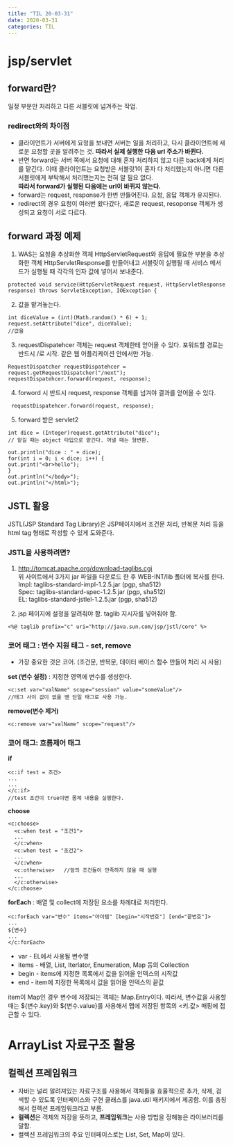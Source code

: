 ```yaml
---
title: "TIL 20-03-31"
date: 2020-03-31
categories: TIL
---
```


# jsp/servlet
## forward란?
일정 부분만 처리하고 다른 서블릿에 넘겨주는 작업.

### redirect와의 차이점
* 클라이언트가 서버에게 요청을 보내면 서버는 일을 처리하고, 다시 클라이언트에 새로운 요청할 곳을 알려주는 것.   **따라서 실제 실행한 다음 url 주소가 바뀐다.**
* 반면 forward는 서버 쪽에서 요청에 대해 혼자 처리하지 않고 다른 back에게 처리를 맡긴다. 이때 클라이언트는 요청받은 서블릿1이 혼자 다 처리했는지
아니면 다른 서블릿에게 부탁해서 처리했는지는 전혀 알 필요 없다.  
**따라서 forward가 실행된 다음에는 url이 바뀌지 않는다.**
* forward는 request, response가 한번 만들어진다. 요청, 응답 객체가 유지된다.
* redirect의 경우 요청이 여러번 왔다갔다, 새로운 request, resoponse 객체가 생성되고 요청이 서로 다르다.

## forward 과정 예제

1) WAS는 요청을 추상화한 객체 HttpServletRequest와 응답에 필요한 부분을 추상화한 객체 HttpServletResponse를 만들어내고
서블릿이 실행될 때 서비스 메서드가 실행될 때 각각의 인자 값에 넣어서 보내준다.
```
protected void service(HttpServletRequest request, HttpServletResponse response) throws ServletException, IOException {
```
2) 값을 맡겨놓는다. 

```
int diceValue = (int)(Math.random() * 6) + 1; 
request.setAttribute("dice", diceValue);
//값을
```

3) requestDispatehcer 객체는 request 객체한테 얻어올 수 있다. 포워드할 경로는 반드시 /로 시작. 같은 웹 어플리케이션 안에서만 가능.
            
```
RequestDispatcher requestDispatehcer = request.getRequestDispatcher("/next");
requestDispatehcer.forward(request, response);
```

4) forword 시 반드시 request, response 객체를 넘겨야 결과를 얻어올 수 있다.
```
 requestDispatehcer.forward(request, response);
 ```
 
5) forward 받은 servlet2 
```
int dice = (Integer)request.getAttribute("dice");
// 맡길 때는 object 타입으로 맡긴다. 꺼낼 때는 형변환.

out.println("dice : " + dice);
for(int i = 0; i < dice; i++) {
out.print("<br>hello");
}
out.println("</body>");
out.println("</html>");   
  ```
  
## JSTL 활용
JSTL(JSP Standard Tag Library)은 JSP페이지에서 조건문 처리, 반복문 처리 등을 html tag 형태로 작성할 수 있게 도와준다.

### JSTL을 사용하려면?
1) http://tomcat.apache.org/download-taglibs.cgi  
위 사이트에서 3가지 jar 파일을 다운로드 한 후 WEB-INT/lib 폴더에 복사를 한다.  
Impl: taglibs-standard-impl-1.2.5.jar (pgp, sha512)  
Spec: taglibs-standard-spec-1.2.5.jar (pgp, sha512)  
EL: taglibs-standard-jstlel-1.2.5.jar (pgp, sha512)  

2) jsp 페이지에 설정을 알려줘야 함. taglib 지시자를 넣어줘야 함.  
```
<%@ taglib prefix="c" uri="http://java.sun.com/jsp/jstl/core" %> 
```

### 코어 태그 : 변수 지원 태그 - set, remove
* 가장 중요한 것은 코어. (조건문, 반복문, 데이터 베이스 함수 만들어 처리 시 사용)   

**set (변수 설정)** : 지정한 영역에 변수를 생성한다.
```
<c:set var="valName" scope="session" value="someValue"/>
//태그 사이 값이 없을 땐 단일 태그로 사용 가능.
```

**remove(변수 제거)**
```
<c:remove var="valName" scope="request"/>
```

### 코어 태그: 흐름제어 태그   
**if**
```
<c:if test = 조건>
...
...
</c:if>
//test 조건이 true이면 몸체 내용을 실행한다.
```

**choose**
```
<c:choose>
  <c:when test = "조건1"> 
  ...
  </c:when>
  <c:when test = "조건2">
  ...
  </c:when>
  <c:otherwise>   //앞의 조건들이 만족하지 않을 때 실행
  ...
  </c:otherwise>
</c:choose>
```

**forEach** : 배열 및 collect에 저장된 요소를 차례대로 처리한다.
```
<c:forEach var="변수" items="아이템" [begin="시작번호"] [end="끝번호"]>
...
${변수}
...
</c:forEach>
```

* var - EL에서 사용될 변수명
* items - 배열, List, Iterlator, Enumeration, Map 등의 Collection
* begin - items에 지정한 목록에서 값을 읽어올 인덱스의 시작값
* end - item에 지정한 목록에서 값을 읽어올 인덱스의 끝값  

item이 Map인 경우 변수에 저장되는 객체는 Map.Entry이다. 따라서, 변수값을 사용할 때는 ${변수.key}와
${변수.value}를 사용해서 맵에 저장된 항목의 <키.값> 매핑에 접근할 수 있다.

# ArrayList 자료구조 활용
## 컬렉션 프레임워크
* 자바는 널리 알려져있는 자료구조를 사용해서 객체들을 효율적으로 추가, 삭제, 검색할 수 있도록 인터페이스와 구현 클래스를 java.util 패키지에서 제공함.
이를 총칭해서 컬렉션 프레임워크라고 부름.  
* **컬렉션**은 객체의 저장을 뜻하고, **프레임워크**는 사용 방법을 정해놓은 라이브러리를 말함.   
* 컬렉션 프레임워크의 주요 인터페이스로는 List, Set, Map이 있다.

